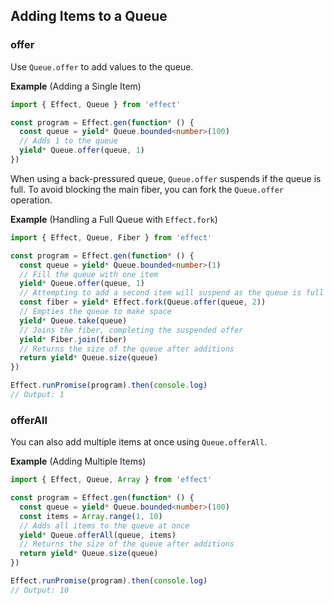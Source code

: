 ## Adding Items to a Queue

### offer

Use `Queue.offer` to add values to the queue.

**Example** (Adding a Single Item)

```ts twoslash
import { Effect, Queue } from 'effect'

const program = Effect.gen(function* () {
  const queue = yield* Queue.bounded<number>(100)
  // Adds 1 to the queue
  yield* Queue.offer(queue, 1)
})
```

When using a back-pressured queue, `Queue.offer` suspends if the queue is full. To avoid blocking the main fiber, you can fork the `Queue.offer` operation.

**Example** (Handling a Full Queue with `Effect.fork`)

```ts twoslash
import { Effect, Queue, Fiber } from 'effect'

const program = Effect.gen(function* () {
  const queue = yield* Queue.bounded<number>(1)
  // Fill the queue with one item
  yield* Queue.offer(queue, 1)
  // Attempting to add a second item will suspend as the queue is full
  const fiber = yield* Effect.fork(Queue.offer(queue, 2))
  // Empties the queue to make space
  yield* Queue.take(queue)
  // Joins the fiber, completing the suspended offer
  yield* Fiber.join(fiber)
  // Returns the size of the queue after additions
  return yield* Queue.size(queue)
})

Effect.runPromise(program).then(console.log)
// Output: 1
```

### offerAll

You can also add multiple items at once using `Queue.offerAll`.

**Example** (Adding Multiple Items)

```ts twoslash
import { Effect, Queue, Array } from 'effect'

const program = Effect.gen(function* () {
  const queue = yield* Queue.bounded<number>(100)
  const items = Array.range(1, 10)
  // Adds all items to the queue at once
  yield* Queue.offerAll(queue, items)
  // Returns the size of the queue after additions
  return yield* Queue.size(queue)
})

Effect.runPromise(program).then(console.log)
// Output: 10
```

